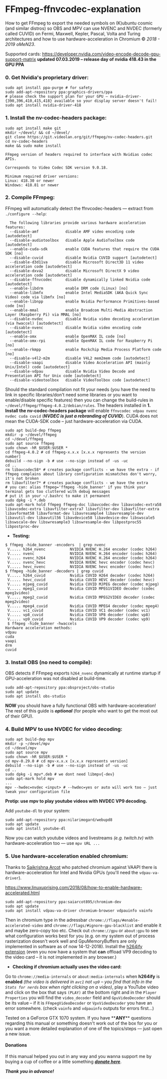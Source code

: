 # FFmpeg-ffnvcodec-explanation
How to get FFmpeg to export the needed symbols on (K)ubuntu cosmic (and similar distros) so OBS and MPV can use NVENC and NVDEC (formerly called CUVID) on Fermi, Maxwell, Kepler, Pascal, Volta and Turing architectures and how to use hardware-acceleration in Chromium  © *2018 - 2019 oMeN23*.

Supported cards: https://developer.nvidia.com/video-encode-decode-gpu-support-matrix
**updated 07.03.2019 – release day of nvidia 418.43 in the GPU PPA**
### 0. Get Nvidia's proprietary driver:
```
sudo apt install ppa-purge # for safety
sudo add-apt-repository ppa:graphics-drivers/ppa
# please check the support plan for your GPU – nvidia-driver-{390,396,410,415,418} available so your display server doesn't fail!
sudo apt install nvidia-driver-418
```

### 1. Install the nv-codec-headers package:

```
sudo apt install make git
mkdir ~/devel/ && cd ~/devel/
git clone https://git.videolan.org/git/ffmpeg/nv-codec-headers.git
cd nv-codec-headers
make && sudo make install
```
```
FFmpeg version of headers required to interface with Nvidias codec APIs.

Corresponds to Video Codec SDK version 9.0.18.

Minimum required driver versions:
Linux: 418.30 or newer
Windows: 418.81 or newer
```

### 2. Compile FFmpeg:

FFmpeg will automatically detect the ffnvcodec-headers — extract from `./configure --help`:
```
  The following libraries provide various hardware acceleration features:
  --disable-amf            disable AMF video encoding code [autodetect]
  --disable-audiotoolbox   disable Apple AudioToolbox code [autodetect]
  --enable-cuda-sdk        enable CUDA features that require the CUDA SDK [no]
  --disable-cuvid          disable Nvidia CUVID support [autodetect]
  --disable-d3d11va        disable Microsoft Direct3D 11 video acceleration code [autodetect]
  --disable-dxva2          disable Microsoft DirectX 9 video acceleration code [autodetect]
  --disable-ffnvcodec      disable dynamically linked Nvidia code [autodetect]
  --enable-libdrm          enable DRM code (Linux) [no]
  --enable-libmfx          enable Intel MediaSDK (AKA Quick Sync Video) code via libmfx [no]
  --enable-libnpp          enable Nvidia Performance Primitives-based code [no]
  --enable-mmal            enable Broadcom Multi-Media Abstraction Layer (Raspberry Pi) via MMAL [no]
  --disable-nvdec          disable Nvidia video decoding acceleration (via hwaccel) [autodetect]
  --disable-nvenc          disable Nvidia video encoding code [autodetect]
  --enable-omx             enable OpenMAX IL code [no]
  --enable-omx-rpi         enable OpenMAX IL code for Raspberry Pi [no]
  --enable-rkmpp           enable Rockchip Media Process Platform code [no]
  --disable-v4l2-m2m       disable V4L2 mem2mem code [autodetect]
  --disable-vaapi          disable Video Acceleration API (mainly Unix/Intel) code [autodetect]
  --disable-vdpau          disable Nvidia Video Decode and Presentation API for Unix code [autodetect]
  --disable-videotoolbox   disable VideoToolbox code [autodetect]
```


Should the standard compilation not fit your needs (you have the need to link in specific libraries/don't need some libraries or you want to enable/disable specific features) then you can change the build-rules in `~/devel/ffmpeg/ffmpeg-4.0.2/debian/rules`.
The headers installed in **1. Install the nv-codec-headers package** will enable `ffnvcodec vdpau nvenc nvdec cuda cuvid` (***NVDEC is just a rebranding of CUVID***). CUDA does not mean the CUDA-SDK code – just hardware-acceleration via CUDA.
```
sudo apt build-dep ffmpeg
mkdir -p ~/devel/ffmpeg
cd ~/devel/ffmpeg
sudo apt source ffmpeg
sudo chown -hR $USER:$USER *
cd ffmpeg-4.0.2 # cd ffmpeg-x.x.x [x.x.x represents the version number] 
debuild --no-sign -b # use --no-sign instead of -us -uc
cd ..
rm libavcodec58* # creates package conflicts - we have the extra - if ffmpeg complains about library configuration mismatches don't worry, it's not broken
rm libavfilter7* # creates package conflicts - we have the extra
# you can: alias ffmpeg='ffmpeg -hide_banner' if you think your terminal gets too cluttered with debug messages
# put it in your ~/.bashrc to make it permanent
sudo dpkg -i *.deb
sudo apt-mark hold ffmpeg ffmpeg-doc libavcodec-dev libavcodec-extra58 libavcodec-extra libavfilter-extra7 libavfilter-dev libavfilter-extra libavformat58 libavformat-dev libavresample4 libavresample-dev libavutil-dev libavutil56 libavdevice58 libavdevice-dev libswscale5 libswscale-dev libswresample3 libswresample-dev libpostproc55 libpostproc-dev
```

- **Testing:**
```
$ ffmpeg -hide_banner -encoders  | grep nvenc
 V..... h264_nvenc           NVIDIA NVENC H.264 encoder (codec h264)
 V..... nvenc                NVIDIA NVENC H.264 encoder (codec h264)
 V..... nvenc_h264           NVIDIA NVENC H.264 encoder (codec h264)
 V..... nvenc_hevc           NVIDIA NVENC hevc encoder (codec hevc)
 V..... hevc_nvenc           NVIDIA NVENC hevc encoder (codec hevc)
$ ffmpeg -hide_banner -decoders | grep cuvid
 V..... h264_cuvid           Nvidia CUVID H264 decoder (codec h264)
 V..... hevc_cuvid           Nvidia CUVID HEVC decoder (codec hevc)
 V..... mjpeg_cuvid          Nvidia CUVID MJPEG decoder (codec mjpeg)
 V..... mpeg1_cuvid          Nvidia CUVID MPEG1VIDEO decoder (codec mpeg1video)
 V..... mpeg2_cuvid          Nvidia CUVID MPEG2VIDEO decoder (codec mpeg2video)
 V..... mpeg4_cuvid          Nvidia CUVID MPEG4 decoder (codec mpeg4)
 V..... vc1_cuvid            Nvidia CUVID VC1 decoder (codec vc1)
 V..... vp8_cuvid            Nvidia CUVID VP8 decoder (codec vp8)
 V..... vp9_cuvid            Nvidia CUVID VP9 decoder (codec vp9) 
 $ ffmpeg -hide_banner -hwaccels
Hardware acceleration methods:
vdpau
cuda
vaapi
drm
cuvid
```

### 3. Install OBS (no need to compile): 
OBS detects if FFmpeg exports `h264_nvenc` dynamically at runtime startup if GPU-acceleration was not disabled at build-time. 
```
sudo add-apt-repository ppa:obsproject/obs-studio
sudo apt update
sudo apt install obs-studio
```
**NOW** you should have a fully functional OBS with hardware-acceleration!
The rest of this guide is ***optional*** (for people who want to get the most out of their GPU).

### 4. Build MPV to use NVDEC for video decoding:
```
sudo apt build-dep mpv
mkdir -p ~/devel/mpv
cd ~/devel/mpv
sudo apt source mpv
sudo chown -hR $USER:$USER *
cd mpv-0.29.0 # cd mpv-x.x.x [x.x.x represents version]
debuild --no-sign -b # use --no-sign instead of -us -uc
cd ..
sudo dpkg -i mpv*.deb # we dont need libmpv{-dev}
sudo apt-mark hold mpv
...
mpv --hwdec=nvdec <input> # --hwdec=yes or auto will work too – just tweak your configuration file
```
**Protip: use mpv to play youtube videos with NVDEC VP9 decoding.**

Add `youtube-dl` to your system:
```
sudo add-apt-repository ppa:nilarimogard/webupd8
sudo apt update
sudo apt install youtube-dl
```
Now you can watch youtube videos and livestreams *(e.g. twitch.tv)* with hardware-acceleration too — use `mpv URL ...`
### 5. Use hardware-acceleration enabled chromium:

Thanks to [Saikrishna Arcot](https://github.com/saiarcot895) who patched chromium against VAAPI there is hardware-acceleration for Intel and Nvidia GPUs (you'll need the `vdpau-va-driver`).

https://www.linuxuprising.com/2018/08/how-to-enable-hardware-accelerated.html
```
sudo add-apt-repository ppa:saiarcot895/chromium-dev
sudo apt update
sudo apt install vdpau-va-driver chromium-browser vdpauinfo vainfo
```
Then in chromium type in the adressbar `chrome://flags/#enable-accelerated-video` and `chrome://flags/#ignore-gpu-blacklist` and enable it and maybe zero-copy too etc. 
Check out `chrome://gpu` or `about:gpu` to see what configuration works best for you (e.g. on my system out of process rasterization doesn't work well and GpuMemoryBuffers are only implemented in software as of now 14-12-2018).
Install the [h264ify extension](https://chrome.google.com/webstore/detail/h264ify/aleakchihdccplidncghkekgioiakgal)
(even you now have a system that **can** offload VP9 decoding to the video card – it is not implemented in any browser.)

- **Checking if chromium actually uses the video card:**

Go to `chrome://media-internals` or `about:media-internals` when **h264ify** is **enabled** *(the video is delivered in `avc1` not `vp9` – you find that info in the `Stats for nerds` box when right clicking on a video)*, play a YouTube video and click on the box that says `(PLAY)` at the bottom right and in the `Player Properties` you will find the `video_decoder` field and `GpuVideoDecoder` should be its value – if it is `FFmpegVideoDecoder` or `VpxVideoDecoder` you have an error somewhere. (check `vainfo` and `vdpauinfo` outputs for errors first...)


Tested on a GeForce GTX 1070 system. If you have \*\***ANY**\*\* questions regarding this manual or something doesn't work out of the box for you or you want a more detailed explanation of one of the topics/steps — just open a new issue.
#### Donations
If this manual helped you out in any way and you wanna support me by buying a cup of coffee or a little something [***donate here***](https://www.streamlabs.com/omen235). 

***Thank you in advance!***
